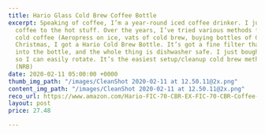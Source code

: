 ```yaml
---
title: Hario Glass Cold Brew Coffee Bottle
excerpt: Speaking of coffee, I’m a year-round iced coffee drinker. I just prefer cold
  coffee to the hot stuff. Over the years, I’ve tried various methods for making my
  cold coffee (Aeropress on ice, vats of cold brew, buying bottles of Grady’s). For
  Christmas, I got a Hario Cold Brew Bottle. It’s got a fine filter that drops right
  into the bottle, and the whole thing is dishwasher safe. I just bought a second
  so I can easily rotate. It’s the easiest setup/cleanup cold brew method I’ve found.
  (NRB)
date: 2020-02-11 05:00:00 +0000
thumb_img_path: "/images/CleanShot 2020-02-11 at 12.50.11@2x.png"
content_img_path: "/images/CleanShot 2020-02-11 at 12.50.11@2x.png"
reco_url: https://www.amazon.com/Hario-FIC-70-CBR-EX-FIC-70-CBR-Coffee-Maker/dp/B00TF7WSVI/ref=as_li_ss_tl?crid=3GK3NXWHUTITY&keywords=hario+cold+brew&qid=1581360804&sprefix=ipad+pro,aps,159&sr=8-3&th=1&linkCode=ll1&tag=noahbrierdotc-20&linkId=1171f47c7b13a794b1f2832222f39bf8&language=en_US
layout: post
price: 27.48

---
```

